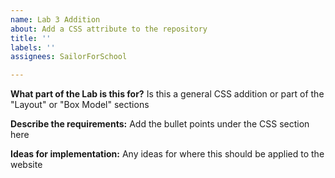 ```yaml
---
name: Lab 3 Addition
about: Add a CSS attribute to the repository
title: ''
labels: ''
assignees: SailorForSchool

---
```


**What part of the Lab is this for?**
Is this a general CSS addition or part of the "Layout" or "Box Model" sections

**Describe the requirements:**
Add the bullet points under the CSS section here

**Ideas for implementation:**
Any ideas for where this should be applied to the website
